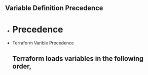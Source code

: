 ## Variable Definition Precedence
- # Precedence 
- Terraform Varible Precedence
    ## Terraform loads variables in the following order,
